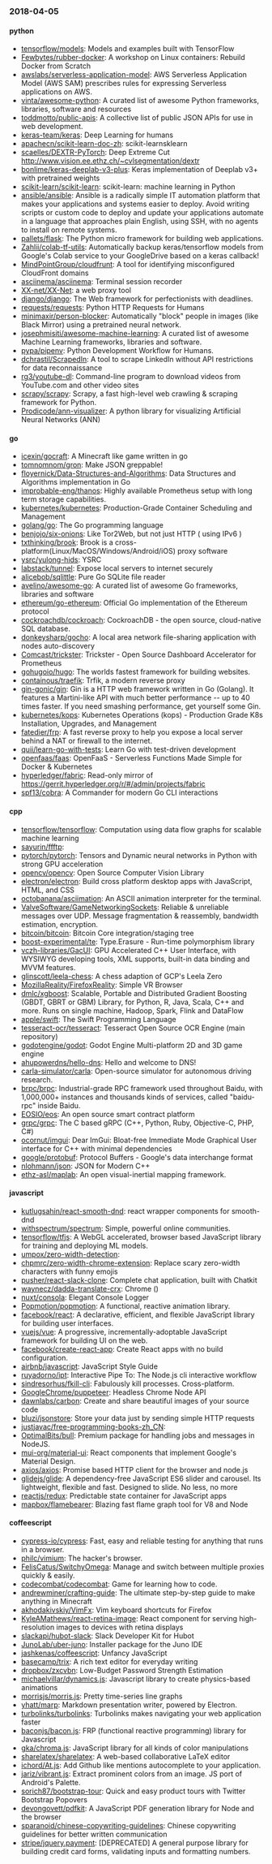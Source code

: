 ### 2018-04-05

#### python
* [tensorflow/models](https://github.com/tensorflow/models): Models and examples built with TensorFlow
* [Fewbytes/rubber-docker](https://github.com/Fewbytes/rubber-docker): A workshop on Linux containers: Rebuild Docker from Scratch
* [awslabs/serverless-application-model](https://github.com/awslabs/serverless-application-model): AWS Serverless Application Model (AWS SAM) prescribes rules for expressing Serverless applications on AWS.
* [vinta/awesome-python](https://github.com/vinta/awesome-python): A curated list of awesome Python frameworks, libraries, software and resources
* [toddmotto/public-apis](https://github.com/toddmotto/public-apis): A collective list of public JSON APIs for use in web development.
* [keras-team/keras](https://github.com/keras-team/keras): Deep Learning for humans
* [apachecn/scikit-learn-doc-zh](https://github.com/apachecn/scikit-learn-doc-zh): scikit-learnsklearn 
* [scaelles/DEXTR-PyTorch](https://github.com/scaelles/DEXTR-PyTorch): Deep Extreme Cut http://www.vision.ee.ethz.ch/~cvlsegmentation/dextr
* [bonlime/keras-deeplab-v3-plus](https://github.com/bonlime/keras-deeplab-v3-plus): Keras implementation of Deeplab v3+ with pretrained weights
* [scikit-learn/scikit-learn](https://github.com/scikit-learn/scikit-learn): scikit-learn: machine learning in Python
* [ansible/ansible](https://github.com/ansible/ansible): Ansible is a radically simple IT automation platform that makes your applications and systems easier to deploy. Avoid writing scripts or custom code to deploy and update your applications automate in a language that approaches plain English, using SSH, with no agents to install on remote systems.
* [pallets/flask](https://github.com/pallets/flask): The Python micro framework for building web applications.
* [Zahlii/colab-tf-utils](https://github.com/Zahlii/colab-tf-utils): Automatically backup keras/tensorflow models from Google's Colab service to your GoogleDrive based on a keras callback!
* [MindPointGroup/cloudfrunt](https://github.com/MindPointGroup/cloudfrunt): A tool for identifying misconfigured CloudFront domains
* [asciinema/asciinema](https://github.com/asciinema/asciinema): Terminal session recorder 
* [XX-net/XX-Net](https://github.com/XX-net/XX-Net): a web proxy tool
* [django/django](https://github.com/django/django): The Web framework for perfectionists with deadlines.
* [requests/requests](https://github.com/requests/requests): Python HTTP Requests for Humans 
* [minimaxir/person-blocker](https://github.com/minimaxir/person-blocker): Automatically "block" people in images (like Black Mirror) using a pretrained neural network.
* [josephmisiti/awesome-machine-learning](https://github.com/josephmisiti/awesome-machine-learning): A curated list of awesome Machine Learning frameworks, libraries and software.
* [pypa/pipenv](https://github.com/pypa/pipenv): Python Development Workflow for Humans.
* [dchrastil/ScrapedIn](https://github.com/dchrastil/ScrapedIn): A tool to scrape LinkedIn without API restrictions for data reconnaissance
* [rg3/youtube-dl](https://github.com/rg3/youtube-dl): Command-line program to download videos from YouTube.com and other video sites
* [scrapy/scrapy](https://github.com/scrapy/scrapy): Scrapy, a fast high-level web crawling & scraping framework for Python.
* [Prodicode/ann-visualizer](https://github.com/Prodicode/ann-visualizer): A python library for visualizing Artificial Neural Networks (ANN)

#### go
* [icexin/gocraft](https://github.com/icexin/gocraft): A Minecraft like game written in go
* [tomnomnom/gron](https://github.com/tomnomnom/gron): Make JSON greppable!
* [floyernick/Data-Structures-and-Algorithms](https://github.com/floyernick/Data-Structures-and-Algorithms): Data Structures and Algorithms implementation in Go
* [improbable-eng/thanos](https://github.com/improbable-eng/thanos): Highly available Prometheus setup with long term storage capabilities.
* [kubernetes/kubernetes](https://github.com/kubernetes/kubernetes): Production-Grade Container Scheduling and Management
* [golang/go](https://github.com/golang/go): The Go programming language
* [benjojo/six-onions](https://github.com/benjojo/six-onions): Like Tor2Web, but not just HTTP ( using IPv6 )
* [txthinking/brook](https://github.com/txthinking/brook): Brook is a cross-platform(Linux/MacOS/Windows/Android/iOS) proxy software
* [ysrc/yulong-hids](https://github.com/ysrc/yulong-hids):  YSRC 
* [labstack/tunnel](https://github.com/labstack/tunnel): Expose local servers to internet securely
* [alicebob/sqlittle](https://github.com/alicebob/sqlittle): Pure Go SQLite file reader
* [avelino/awesome-go](https://github.com/avelino/awesome-go): A curated list of awesome Go frameworks, libraries and software
* [ethereum/go-ethereum](https://github.com/ethereum/go-ethereum): Official Go implementation of the Ethereum protocol
* [cockroachdb/cockroach](https://github.com/cockroachdb/cockroach): CockroachDB - the open source, cloud-native SQL database.
* [donkeysharp/gocho](https://github.com/donkeysharp/gocho): A local area network file-sharing application with nodes auto-discovery
* [Comcast/trickster](https://github.com/Comcast/trickster): Trickster - Open Source Dashboard Accelerator for Prometheus
* [gohugoio/hugo](https://github.com/gohugoio/hugo): The worlds fastest framework for building websites.
* [containous/traefik](https://github.com/containous/traefik): Trfik, a modern reverse proxy
* [gin-gonic/gin](https://github.com/gin-gonic/gin): Gin is a HTTP web framework written in Go (Golang). It features a Martini-like API with much better performance -- up to 40 times faster. If you need smashing performance, get yourself some Gin.
* [kubernetes/kops](https://github.com/kubernetes/kops): Kubernetes Operations (kops) - Production Grade K8s Installation, Upgrades, and Management
* [fatedier/frp](https://github.com/fatedier/frp): A fast reverse proxy to help you expose a local server behind a NAT or firewall to the internet.
* [quii/learn-go-with-tests](https://github.com/quii/learn-go-with-tests): Learn Go with test-driven development
* [openfaas/faas](https://github.com/openfaas/faas): OpenFaaS - Serverless Functions Made Simple for Docker & Kubernetes
* [hyperledger/fabric](https://github.com/hyperledger/fabric): Read-only mirror of https://gerrit.hyperledger.org/r/#/admin/projects/fabric
* [spf13/cobra](https://github.com/spf13/cobra): A Commander for modern Go CLI interactions

#### cpp
* [tensorflow/tensorflow](https://github.com/tensorflow/tensorflow): Computation using data flow graphs for scalable machine learning
* [sayurin/ffftp](https://github.com/sayurin/ffftp): 
* [pytorch/pytorch](https://github.com/pytorch/pytorch): Tensors and Dynamic neural networks in Python with strong GPU acceleration
* [opencv/opencv](https://github.com/opencv/opencv): Open Source Computer Vision Library
* [electron/electron](https://github.com/electron/electron): Build cross platform desktop apps with JavaScript, HTML, and CSS
* [octobanana/asciimation](https://github.com/octobanana/asciimation): An ASCII animation interpreter for the terminal.
* [ValveSoftware/GameNetworkingSockets](https://github.com/ValveSoftware/GameNetworkingSockets): Reliable & unreliable messages over UDP. Message fragmentation & reassembly, bandwidth estimation, encryption.
* [bitcoin/bitcoin](https://github.com/bitcoin/bitcoin): Bitcoin Core integration/staging tree
* [boost-experimental/te](https://github.com/boost-experimental/te): Type.Erasure - Run-time polymorphism library
* [vczh-libraries/GacUI](https://github.com/vczh-libraries/GacUI): GPU Accelerated C++ User Interface, with WYSIWYG developing tools, XML supports, built-in data binding and MVVM features.
* [glinscott/leela-chess](https://github.com/glinscott/leela-chess): A chess adaption of GCP's Leela Zero
* [MozillaReality/FirefoxReality](https://github.com/MozillaReality/FirefoxReality): Simple VR Browser
* [dmlc/xgboost](https://github.com/dmlc/xgboost): Scalable, Portable and Distributed Gradient Boosting (GBDT, GBRT or GBM) Library, for Python, R, Java, Scala, C++ and more. Runs on single machine, Hadoop, Spark, Flink and DataFlow
* [apple/swift](https://github.com/apple/swift): The Swift Programming Language
* [tesseract-ocr/tesseract](https://github.com/tesseract-ocr/tesseract): Tesseract Open Source OCR Engine (main repository)
* [godotengine/godot](https://github.com/godotengine/godot): Godot Engine  Multi-platform 2D and 3D game engine
* [ahupowerdns/hello-dns](https://github.com/ahupowerdns/hello-dns): Hello and welcome to DNS!
* [carla-simulator/carla](https://github.com/carla-simulator/carla): Open-source simulator for autonomous driving research.
* [brpc/brpc](https://github.com/brpc/brpc): Industrial-grade RPC framework used throughout Baidu, with 1,000,000+ instances and thousands kinds of services, called "baidu-rpc" inside Baidu.
* [EOSIO/eos](https://github.com/EOSIO/eos): An open source smart contract platform
* [grpc/grpc](https://github.com/grpc/grpc): The C based gRPC (C++, Python, Ruby, Objective-C, PHP, C#)
* [ocornut/imgui](https://github.com/ocornut/imgui): Dear ImGui: Bloat-free Immediate Mode Graphical User interface for C++ with minimal dependencies
* [google/protobuf](https://github.com/google/protobuf): Protocol Buffers - Google's data interchange format
* [nlohmann/json](https://github.com/nlohmann/json): JSON for Modern C++
* [ethz-asl/maplab](https://github.com/ethz-asl/maplab): An open visual-inertial mapping framework.

#### javascript
* [kutlugsahin/react-smooth-dnd](https://github.com/kutlugsahin/react-smooth-dnd): react wrapper components for smooth-dnd
* [withspectrum/spectrum](https://github.com/withspectrum/spectrum): Simple, powerful online communities.
* [tensorflow/tfjs](https://github.com/tensorflow/tfjs): A WebGL accelerated, browser based JavaScript library for training and deploying ML models.
* [umpox/zero-width-detection](https://github.com/umpox/zero-width-detection): 
* [chpmrc/zero-width-chrome-extension](https://github.com/chpmrc/zero-width-chrome-extension): Replace scary zero-width characters with funny emojis
* [pusher/react-slack-clone](https://github.com/pusher/react-slack-clone): Complete chat application, built with Chatkit
* [waynecz/dadda-translate-crx](https://github.com/waynecz/dadda-translate-crx):  Chrome ()
* [nuxt/consola](https://github.com/nuxt/consola):  Elegant Console Logger
* [Popmotion/popmotion](https://github.com/Popmotion/popmotion): A functional, reactive animation library.
* [facebook/react](https://github.com/facebook/react): A declarative, efficient, and flexible JavaScript library for building user interfaces.
* [vuejs/vue](https://github.com/vuejs/vue):  A progressive, incrementally-adoptable JavaScript framework for building UI on the web.
* [facebook/create-react-app](https://github.com/facebook/create-react-app): Create React apps with no build configuration.
* [airbnb/javascript](https://github.com/airbnb/javascript): JavaScript Style Guide
* [ruyadorno/ipt](https://github.com/ruyadorno/ipt): Interactive Pipe To: The Node.js cli interactive workflow
* [sindresorhus/fkill-cli](https://github.com/sindresorhus/fkill-cli): Fabulously kill processes. Cross-platform.
* [GoogleChrome/puppeteer](https://github.com/GoogleChrome/puppeteer): Headless Chrome Node API
* [dawnlabs/carbon](https://github.com/dawnlabs/carbon):  Create and share beautiful images of your source code
* [bluzi/jsonstore](https://github.com/bluzi/jsonstore):   Store your data just by sending simple HTTP requests
* [justjavac/free-programming-books-zh_CN](https://github.com/justjavac/free-programming-books-zh_CN):  
* [OptimalBits/bull](https://github.com/OptimalBits/bull): Premium package for handling jobs and messages in NodeJS.
* [mui-org/material-ui](https://github.com/mui-org/material-ui): React components that implement Google's Material Design.
* [axios/axios](https://github.com/axios/axios): Promise based HTTP client for the browser and node.js
* [glidejs/glide](https://github.com/glidejs/glide): A dependency-free JavaScript ES6 slider and carousel. Its lightweight, flexible and fast. Designed to slide. No less, no more
* [reactjs/redux](https://github.com/reactjs/redux): Predictable state container for JavaScript apps
* [mapbox/flamebearer](https://github.com/mapbox/flamebearer): Blazing fast flame graph tool for V8 and Node 

#### coffeescript
* [cypress-io/cypress](https://github.com/cypress-io/cypress): Fast, easy and reliable testing for anything that runs in a browser.
* [philc/vimium](https://github.com/philc/vimium): The hacker's browser.
* [FelisCatus/SwitchyOmega](https://github.com/FelisCatus/SwitchyOmega): Manage and switch between multiple proxies quickly & easily.
* [codecombat/codecombat](https://github.com/codecombat/codecombat): Game for learning how to code.
* [andrewminer/crafting-guide](https://github.com/andrewminer/crafting-guide): The ultimate step-by-step guide to make anything in Minecraft
* [akhodakivskiy/VimFx](https://github.com/akhodakivskiy/VimFx): Vim keyboard shortcuts for Firefox
* [KyleAMathews/react-retina-image](https://github.com/KyleAMathews/react-retina-image): React component for serving high-resolution images to devices with retina displays
* [slackapi/hubot-slack](https://github.com/slackapi/hubot-slack): Slack Developer Kit for Hubot
* [JunoLab/uber-juno](https://github.com/JunoLab/uber-juno): Installer package for the Juno IDE
* [jashkenas/coffeescript](https://github.com/jashkenas/coffeescript): Unfancy JavaScript
* [basecamp/trix](https://github.com/basecamp/trix): A rich text editor for everyday writing
* [dropbox/zxcvbn](https://github.com/dropbox/zxcvbn): Low-Budget Password Strength Estimation
* [michaelvillar/dynamics.js](https://github.com/michaelvillar/dynamics.js): Javascript library to create physics-based animations
* [morrisjs/morris.js](https://github.com/morrisjs/morris.js): Pretty time-series line graphs
* [yhatt/marp](https://github.com/yhatt/marp): Markdown presentation writer, powered by Electron.
* [turbolinks/turbolinks](https://github.com/turbolinks/turbolinks): Turbolinks makes navigating your web application faster
* [baconjs/bacon.js](https://github.com/baconjs/bacon.js): FRP (functional reactive programming) library for Javascript
* [gka/chroma.js](https://github.com/gka/chroma.js): JavaScript library for all kinds of color manipulations
* [sharelatex/sharelatex](https://github.com/sharelatex/sharelatex): A web-based collaborative LaTeX editor
* [ichord/At.js](https://github.com/ichord/At.js): Add Github like mentions autocomplete to your application.
* [jariz/vibrant.js](https://github.com/jariz/vibrant.js): Extract prominent colors from an image. JS port of Android's Palette.
* [sorich87/bootstrap-tour](https://github.com/sorich87/bootstrap-tour): Quick and easy product tours with Twitter Bootstrap Popovers
* [devongovett/pdfkit](https://github.com/devongovett/pdfkit): A JavaScript PDF generation library for Node and the browser
* [sparanoid/chinese-copywriting-guidelines](https://github.com/sparanoid/chinese-copywriting-guidelines): Chinese copywriting guidelines for better written communication
* [stripe/jquery.payment](https://github.com/stripe/jquery.payment): [DEPRECATED] A general purpose library for building credit card forms, validating inputs and formatting numbers.
